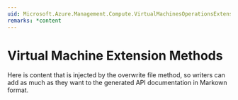 ```yaml
---
uid: Microsoft.Azure.Management.Compute.VirtualMachinesOperationsExtensions
remarks: *content
---
```


# Virtual Machine Extension Methods
Here is content that is injected by the overwrite file method, so writers can add as much as they want to the generated API documentation in Markown format.

